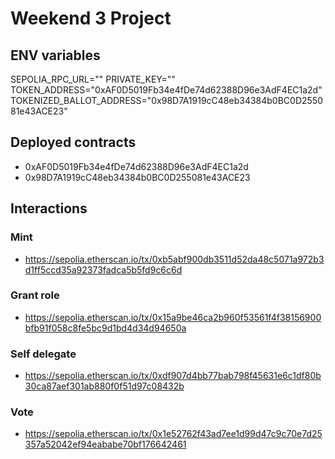 # Weekend 3 Project



## ENV variables

SEPOLIA_RPC_URL=""
PRIVATE_KEY=""
TOKEN_ADDRESS="0xAF0D5019Fb34e4fDe74d62388D96e3AdF4EC1a2d"
TOKENIZED_BALLOT_ADDRESS="0x98D7A1919cC48eb34384b0BC0D255081e43ACE23"


## Deployed contracts

* 0xAF0D5019Fb34e4fDe74d62388D96e3AdF4EC1a2d
* 0x98D7A1919cC48eb34384b0BC0D255081e43ACE23

## Interactions


### Mint

* https://sepolia.etherscan.io/tx/0xb5abf900db3511d52da48c5071a972b3d1ff5ccd35a92373fadca5b5fd9c6c6d


### Grant role

* https://sepolia.etherscan.io/tx/0x15a9be46ca2b960f53561f4f38156900bfb91f058c8fe5bc9d1bd4d34d94650a


### Self delegate

* https://sepolia.etherscan.io/tx/0xdf907d4bb77bab798f45631e6c1df80b30ca87aef301ab880f0f51d97c08432b

### Vote 

* https://sepolia.etherscan.io/tx/0x1e52762f43ad7ee1d99d47c9c70e7d25357a52042ef94eababe70bf176642461
